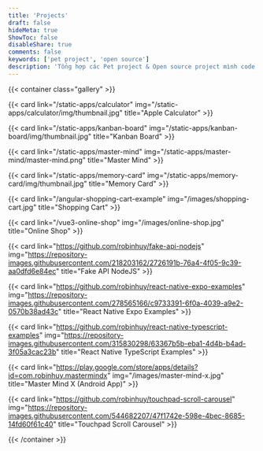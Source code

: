 ```yaml
---
title: 'Projects'
draft: false
hideMeta: true
ShowToc: false
disableShare: true
comments: false
keywords: ['pet project', 'open source']
description: 'Tổng hợp các Pet project & Open source project mình code trong lúc rảnh rỗi'
---
```


{{< container class="gallery" >}}

{{< card link="/static-apps/calculator" img="/static-apps/calculator/img/thumbnail.jpg" title="Apple Calculator" >}}

{{< card link="/static-apps/kanban-board" img="/static-apps/kanban-board/img/thumbnail.jpg" title="Kanban Board" >}}

{{< card link="/static-apps/master-mind" img="/static-apps/master-mind/master-mind.png" title="Master Mind" >}}

{{< card link="/static-apps/memory-card" img="/static-apps/memory-card/img/thumbnail.jpg" title="Memory Card" >}}

{{< card link="/angular-shopping-cart-example" img="/images/shopping-cart.jpg" title="Shopping Cart" >}}

{{< card link="/vue3-online-shop" img="/images/online-shop.jpg" title="Online Shop" >}}

{{< card link="https://github.com/robinhuy/fake-api-nodejs" img="https://repository-images.githubusercontent.com/218203162/2726191b-76a4-4f05-9c39-aa0dfd6e84ec" title="Fake API NodeJS" >}}

{{< card link="https://github.com/robinhuy/react-native-expo-examples" img="https://repository-images.githubusercontent.com/278565166/c9733391-6f0a-4039-a9e2-0570b38ad43c" title="React Native Expo Examples" >}}

{{< card link="https://github.com/robinhuy/react-native-typescript-examples" img="https://repository-images.githubusercontent.com/315830298/63367b5b-eba1-4d4b-b4ad-3f05a3cac23b" title="React Native TypeScript Examples" >}}

{{< card link="https://play.google.com/store/apps/details?id=com.robinhuy.mastermindx" img="/images/master-mind-x.jpg" title="Master Mind X (Android App)" >}}

{{< card link="https://github.com/robinhuy/touchpad-scroll-carousel" img="https://repository-images.githubusercontent.com/544682207/47f1742e-598e-4bec-8685-14fd60f61c40" title="Touchpad Scroll Carousel" >}}

{{< /container >}}
